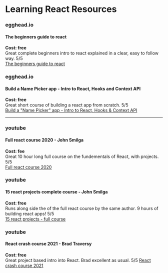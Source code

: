 # Learning React Resources

### egghead.io
#### The beginners guide to react
**Cost: free**  
Great complete beginners intro to react explained in a clear, easy to follow way. 5/5  
[The beginners guide to react](https://egghead.io/lessons/react-create-a-user-interface-with-react-s-createelement-api)  


### egghead.io
#### Build a Name Picker app - Intro to React, Hooks and Context API
**Cost: free**    
Great short course of building a react app from scratch. 5/5    
[Build a "Name Picker" app - Intro to React, Hooks & Context API](https://egghead.io/lessons/react-improve-developer-experience-for-accessing-context-with-a-custom-react-hook)

---

### youtube
#### Full react course 2020 - John Smilga
**Cost: fee**  
Great 10 hour long full course on the fundementals of React, with projects. 5/5  
[Full react course 2020](https://www.youtube.com/watch?v=4UZrsTqkcW4) 

### youtube
#### 15 react projects complete course - John Smilga
**Cost: free**  
Runs along side the of the full react course by the same author. 9 hours of building react apps! 5/5  
[15 react projects - full course](https://www.youtube.com/watch?v=a_7Z7C_JCyo)

### youtube
#### React crash course 2021 - Brad Traversy
**Cost: free**  
Great project based intro into React. Brad excellent as usual. 5/5 
[React crash course 2021](https://www.youtube.com/watch?v=w7ejDZ8SWv8&list=PLg6wlzAYw7LTfSNSH3SyLW6t6NGfYQaLx&index=5&t=4956s)
